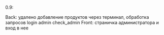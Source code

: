 
0.9:

Back: удалено добавление продуктов через терминал, обработка запросов login admin check_admin
Front: страничка администратора и вход в нее 
